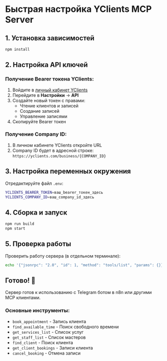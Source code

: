 # Быстрая настройка YClients MCP Server

## 1. Установка зависимостей
```bash
npm install
```

## 2. Настройка API ключей

### Получение Bearer токена YClients:
1. Войдите в [личный кабинет YClients](https://yclients.com/)
2. Перейдите в **Настройки** → **API**
3. Создайте новый токен с правами:
   - Чтение клиентов и записей
   - Создание записей
   - Управление записями
4. Скопируйте Bearer токен

### Получение Company ID:
1. В личном кабинете YClients откройте URL
2. Company ID будет в адресной строке: `https://yclients.com/business/{COMPANY_ID}`

## 3. Настройка переменных окружения

Отредактируйте файл `.env`:
```bash
YCLIENTS_BEARER_TOKEN=ваш_bearer_токен_здесь
YCLIENTS_COMPANY_ID=ваш_company_id_здесь
```

## 4. Сборка и запуск
```bash
npm run build
npm start
```

## 5. Проверка работы

Проверить работу сервера (в отдельном терминале):
```bash
echo '{"jsonrpc": "2.0", "id": 1, "method": "tools/list", "params": {}}' | npm start
```

## Готово! 🎉

Сервер готов к использованию с Telegram ботом в n8n или другими MCP клиентами.

### Основные инструменты:
- `book_appointment` - Запись клиента
- `find_available_time` - Поиск свободного времени  
- `get_services_list` - Список услуг
- `get_staff_list` - Список мастеров
- `find_client` - Поиск клиента
- `get_client_bookings` - Записи клиента
- `cancel_booking` - Отмена записи 